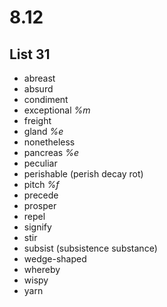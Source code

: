 # 8.12
## List 31
* abreast
* absurd
* condiment
* exceptional *%m*
* freight
* gland *%e*
* nonetheless
* pancreas *%e*
* peculiar
* perishable (perish decay rot)
* pitch *%f*
* precede
* prosper
* repel
* signify
* stir
* subsist (subsistence substance)
* wedge-shaped
* whereby
* wispy
* yarn
